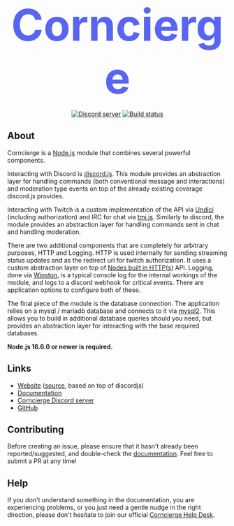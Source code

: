 <div align="center">
<h1 style="font-size: 100px; margin-bottom: 0px; color: #5865F2; font-weight: 700">Corncierge</h1>
<p>
    <a href="https://discord.gg/vNEXNYt"><img src="https://img.shields.io/discord/756319910191300778?color=5865F2&logo=discord&logoColor=white" alt="Discord server" /></a>
    <a href="https://github.com/ckohen/corncierge/actions"><img src="https://github.com/ckohen/corncierge/workflows/Testing/badge.svg" alt="Build status" /></a>
  </p>
</div>

## About

Corncierge is a [Node.js](https://nodejs.org) module that combines several powerful components.

Interacting with Discord is [discord.js](https://discord.js.org). This module provides an abstraction layer for handling commands (both conventional message and interactions) and moderation type events on top of the already existing coverage discord.js provides.

Interacting with Twitch is a custom implementation of the API via [Undici](https://undici.nodejs.org/#/) (including authorization) and IRC for chat via [tmi.js](https://tmijs.com/). Similarly to discord, the module provides an abstraction layer for handling commands sent in chat and handling moderation.

There are two additional components that are completely for arbitrary purposes, HTTP and Logging. HTTP is used internally for sending streaming status updates and as the redirect url for twitch authorization. It uses a custom abstraction layer on top of [Nodes built in HTTP(s)](https://nodejs.org/api/http.html) API. Logging, done via [Winston](https://github.com/winstonjs/winston), is a typical console log for the internal workings of the module, and logs to a discord webhook for critical events. There are application options to configure both of these.

The final piece of the module is the database connection. The application relies on a mysql / mariadb database and connects to it via [mysql2](https://github.com/sidorares/node-mysql2#readme). This allows you to build in additional database queries should you need, but provides an abstraction layer for interacting with the base required databases.

**Node.js 16.6.0 or newer is required.**

## Links

- [Website](http://bot.corncierge.com/) ([source](https://github.com/discordjs/website), based on top of discordjs)
- [Documentation](https://bot.corncierge.com/#/docs/corncierge/main/general/welcome)
- [Corncierge Discord server](https://discord.gg/vNEXNYt)
- [GitHub](https://github.com/ckohen/corncierge)

## Contributing

Before creating an issue, please ensure that it hasn't already been reported/suggested, and double-check the
[documentation](https://bot.corncierge.com/#/docs/corncierge/main/general/welcome). Feel free to submit a PR at any time!

## Help

If you don't understand something in the documentation, you are experiencing problems, or you just need a gentle
nudge in the right direction, please don't hesitate to join our official [Corncierge Help Desk](https://discord.gg/vNEXNYt).
